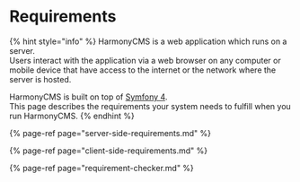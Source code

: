 # Requirements

{% hint style="info" %}
HarmonyCMS is a web application which runs on a server.  
Users interact with the application via a web browser on any computer or mobile device that have access to the internet or the network where the server is hosted.

HarmonyCMS is built on top of [Symfony 4](https://symfony.com/4).  
This page describes the requirements your system needs to fulfill when you run HarmonyCMS.
{% endhint %}

{% page-ref page="server-side-requirements.md" %}

{% page-ref page="client-side-requirements.md" %}

{% page-ref page="requirement-checker.md" %}

